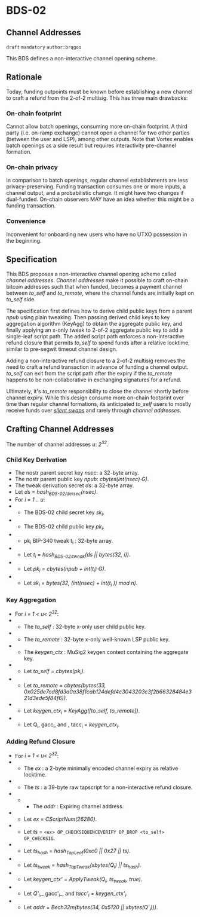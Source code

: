 

BDS-02
======

Channel Addresses
-------------------------------

`draft` `mandatory` `author:brqgoo`

This BDS defines a non-interactive channel opening scheme.

## Rationale

Today, funding outpoints must be known before establishing a new channel to craft a refund from the 2-of-2 multisig. This has three main drawbacks:

### On-chain footprint
Cannot allow batch openings, consuming more on-chain footprint. A third party (i.e. on-ramp exchange) cannot open a channel for two other parties (between the user and LSP), among other outputs. Note that Vortex enables batch openings as a side result but requires interactivity pre-channel formation.

### On-chain privacy
In comparison to batch openings, regular channel establishments are less privacy-preserving. Funding transaction consumes one or more inputs, a channel output, and a probabilistic change. It might have two changes if dual-funded. On-chain observers MAY have an idea whether this might be a funding transaction.

### Convenience
Inconvenient for onboarding new users who have no UTXO possession in the beginning.

## Specification
This BDS proposes a non-interactive channel opening scheme called _channel addresses_. _Channel addresses_ make it possible to craft on-chain bitcoin addresses such that when funded, becomes a payment channel between _to_self_ and _to_remote_, where the channel funds are initially kept on _to_self_ side.

The specification first defines how to derive child public keys from a parent _npub_ using  plain tweaking. Then passing derived child keys to key aggregation algorithm (KeyAgg) to obtain the aggregate public key, and finally applying an x-only tweak to 2-of-2 aggregate public key to add a single-leaf script path. The added script path enforces a non-interactive refund closure that permits _to_self_ to spend funds after a relative locktime, similar to pre-segwit timeout channel design.

Adding a non-interactive refund closure to a 2-of-2 multisig removes the need to craft a refund transaction in advance of funding a channel output. _to_self_ can exit from the script path after the expiry if the _to_remote_ happens to be non-collaborative in exchanging signatures for a refund.

Ultimately, it's _to_remote_ responsibility to close the channel shortly before channel expiry. While this design consume more on-chain footprint over time than regular channel formations, its anticipated _to_self_ users to mostly receive funds over [_silent swaps_](https://github.com/bits-wallet/specs/blob/main/04.md) and rarely through _channel addresses_.

## Crafting Channel Addresses

 The number of channel addresses _u_: _2<sup>32</sup>_.
### Child Key Derivation
 - The nostr parent secret key _nsec_: a 32-byte array.
 - The nostr parent public key _npub_: _cbytes(int(nsec)⋅G)_.
 - The tweak derivation secret  _ds_: a 32-byte array. 
 - Let _ds_ = _hash<sub>BDS-02/dersec</sub>(nsec)_.
 -  For _i = 1 .. u_:
 - - The BDS-02 child secret key _sk<sub>i</sub>_.
 - - The BDS-02 child public key _pk<sub>i</sub>_.
 - - pk<sub>i</sub> BIP-340 tweak t<sub>i</sub> : 32-byte array.
 - - Let _t<sub>i</sub>_ = _hash<sub>BDS-02/tweak</sub>(ds || bytes(32, i))_.
 - - Let _pk<sub>i</sub>_ = _cbytes(npub + int(t<sub>i</sub>)⋅G)_.
 - - Let _sk<sub>i</sub>_ = _bytes(32, (int(nsec) + int(t<sub>i</sub> )) mod n)_.

### Key Aggregation
-  For _i = 1 < u< 2<sup>32</sup>_:
- - The _to_self_ :  32-byte x-only user child public key.
- - The _to_remote_ :  32-byte x-only well-known LSP public key.
- - The _keygen_ctx_ :  MuSig2 keygen context containing the aggregate key.
- - Let _to_self_ = _cbytes(pk<sub>i</sub>)_.
- - Let _to_remote_ = _cbytes(bytes(33, 0x025de7cd8fd3a0a38f1cab124defd4c3043203c3f2b66328484e321d3ede5f84f6))_.
- -  Let _keygen_ctx<sub>i</sub>_ = _KeyAgg([to_self, to_remote])_.
- -  Let Q<sub>i</sub>, gacc<sub>i</sub>, and , tacc<sub>i</sub> = _keygen_ctx<sub>i</sub>_.

### Adding Refund Closure
-  For _i = 1 < u< 2<sup>32</sup>_:
- - The _ex_ :  a 2-byte minimally encoded channel expiry as relative locktime.
- - The _ts_ : a 39-byte raw tapscript for a non-interactive refund closure.
- - - The _addr_ : Expiring channel address.
- - Let  _ex_ = _CScriptNum(26280)_.
- - Let  _ts_ = `<ex> OP_CHECKSEQUENCEVERIFY OP_DROP <to_self> OP_CHECKSIG`.
- - Let _ts<sub>hash</sub>_ = _hash<sub>TapLeaf</sub>(0xc0 || 0x27 || ts)_.
- - Let _ts<sub>tweak</sub>_ = _hash<sub>TapTweak</sub>(xbytes(Q<sub>i</sub>) || ts<sub>hash</sub>)_.
- -  Let _keygen_ctx'_ = _ApplyTweak(Q<sub>i</sub>, ts<sub>tweak</sub>, true)_.
- - Let _Q'<sub>i</sub>_,_ gacc'<sub>i</sub>_, and _tacc'<sub>i</sub>_ = _keygen_ctx'<sub>i</sub>_.
- -  Let _addr_ = _Bech32m(bytes(34, 0x5120 || xbytes(Q'<sub>i</sub>)))_.
